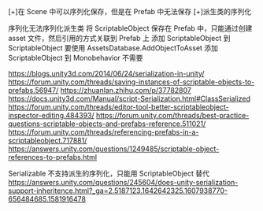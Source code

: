 [+]在 Scene 中可以序列化保存，但是在 Prefab 中无法保存
[+]派生类的序列化


序列化无法序列化派生类
将 ScriptableObject 保存在 Prefab 中，只能通过创建 asset 文件，然后引用的方式关联到 Prefab 上
添加 ScriptableObject 到 ScriptableObject 要使用 AssetsDatabase.AddObjectToAsset
添加 ScriptableObject 到 Monobehavior 不需要

https://blogs.unity3d.com/2014/06/24/serialization-in-unity/
https://forum.unity.com/threads/saving-instances-of-scriptable-objects-to-prefabs.56947/
https://zhuanlan.zhihu.com/p/37782807
https://docs.unity3d.com/Manual/script-Serialization.html#ClassSerialized
https://forum.unity.com/threads/editor-tool-better-scriptableobject-inspector-editing.484393/
https://forum.unity.com/threads/best-practice-questions-scriptable-objects-and-prefabs-reference.511021/
https://forum.unity.com/threads/referencing-prefabs-in-a-scriptableobject.717881/
https://answers.unity.com/questions/1249485/scriptable-object-references-to-prefabs.html


Serializable 不支持派生的序列化，只能用 ScriptableObject 替代
https://answers.unity.com/questions/245604/does-unity-serialization-support-inheritence.html?_ga=2.5187123.1642642325.1607938770-656484685.1581916478